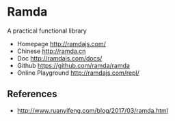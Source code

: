 #  Ramda
A practical functional library

* Homepage http://ramdajs.com/
 * Chinese http://ramda.cn
* Doc http://ramdajs.com/docs/
* Github https://github.com/ramda/ramda
* Online Playground http://ramdajs.com/repl/




## References
* http://www.ruanyifeng.com/blog/2017/03/ramda.html
